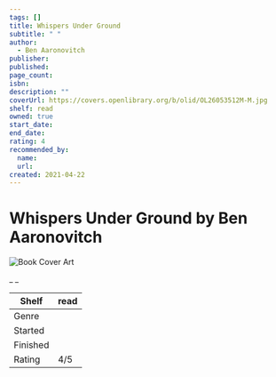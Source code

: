 ```yaml
---
tags: []
title: Whispers Under Ground
subtitle: " "
author:
  - Ben Aaronovitch
publisher:
published:
page_count:
isbn:
description: ""
coverUrl: https://covers.openlibrary.org/b/olid/OL26053512M-M.jpg
shelf: read
owned: true
start_date:
end_date:
rating: 4
recommended_by:
  name:
  url:
created: 2021-04-22
---
```


# Whispers Under Ground by Ben Aaronovitch

![Book Cover Art](https://covers.openlibrary.org/b/olid/OL26053512M-M.jpg)

_ _

| Shelf | read |
| --- | --- |
| Genre |  |
| Started |  |
| Finished |  |
| Rating | 4/5 |


